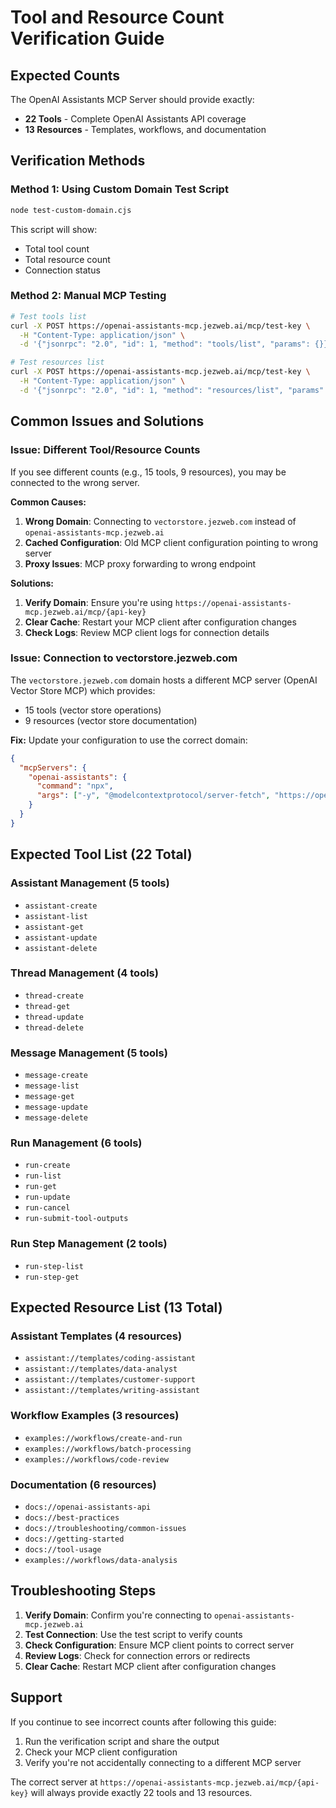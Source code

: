 # Tool and Resource Count Verification Guide

## Expected Counts

The OpenAI Assistants MCP Server should provide exactly:
- **22 Tools** - Complete OpenAI Assistants API coverage
- **13 Resources** - Templates, workflows, and documentation

## Verification Methods

### Method 1: Using Custom Domain Test Script

```bash
node test-custom-domain.cjs
```

This script will show:
- Total tool count
- Total resource count
- Connection status

### Method 2: Manual MCP Testing

```bash
# Test tools list
curl -X POST https://openai-assistants-mcp.jezweb.ai/mcp/test-key \
  -H "Content-Type: application/json" \
  -d '{"jsonrpc": "2.0", "id": 1, "method": "tools/list", "params": {}}'

# Test resources list
curl -X POST https://openai-assistants-mcp.jezweb.ai/mcp/test-key \
  -H "Content-Type: application/json" \
  -d '{"jsonrpc": "2.0", "id": 1, "method": "resources/list", "params": {}}'
```

## Common Issues and Solutions

### Issue: Different Tool/Resource Counts

If you see different counts (e.g., 15 tools, 9 resources), you may be connected to the wrong server.

**Common Causes:**
1. **Wrong Domain**: Connecting to `vectorstore.jezweb.com` instead of `openai-assistants-mcp.jezweb.ai`
2. **Cached Configuration**: Old MCP client configuration pointing to wrong server
3. **Proxy Issues**: MCP proxy forwarding to wrong endpoint

**Solutions:**
1. **Verify Domain**: Ensure you're using `https://openai-assistants-mcp.jezweb.ai/mcp/{api-key}`
2. **Clear Cache**: Restart your MCP client after configuration changes
3. **Check Logs**: Review MCP client logs for connection details

### Issue: Connection to vectorstore.jezweb.com

The `vectorstore.jezweb.com` domain hosts a different MCP server (OpenAI Vector Store MCP) which provides:
- 15 tools (vector store operations)
- 9 resources (vector store documentation)

**Fix:** Update your configuration to use the correct domain:
```json
{
  "mcpServers": {
    "openai-assistants": {
      "command": "npx",
      "args": ["-y", "@modelcontextprotocol/server-fetch", "https://openai-assistants-mcp.jezweb.ai/mcp/YOUR_API_KEY"]
    }
  }
}
```

## Expected Tool List (22 Total)

### Assistant Management (5 tools)
- `assistant-create`
- `assistant-list`
- `assistant-get`
- `assistant-update`
- `assistant-delete`

### Thread Management (4 tools)
- `thread-create`
- `thread-get`
- `thread-update`
- `thread-delete`

### Message Management (5 tools)
- `message-create`
- `message-list`
- `message-get`
- `message-update`
- `message-delete`

### Run Management (6 tools)
- `run-create`
- `run-list`
- `run-get`
- `run-update`
- `run-cancel`
- `run-submit-tool-outputs`

### Run Step Management (2 tools)
- `run-step-list`
- `run-step-get`

## Expected Resource List (13 Total)

### Assistant Templates (4 resources)
- `assistant://templates/coding-assistant`
- `assistant://templates/data-analyst`
- `assistant://templates/customer-support`
- `assistant://templates/writing-assistant`

### Workflow Examples (3 resources)
- `examples://workflows/create-and-run`
- `examples://workflows/batch-processing`
- `examples://workflows/code-review`

### Documentation (6 resources)
- `docs://openai-assistants-api`
- `docs://best-practices`
- `docs://troubleshooting/common-issues`
- `docs://getting-started`
- `docs://tool-usage`
- `examples://workflows/data-analysis`

## Troubleshooting Steps

1. **Verify Domain**: Confirm you're connecting to `openai-assistants-mcp.jezweb.ai`
2. **Test Connection**: Use the test script to verify counts
3. **Check Configuration**: Ensure MCP client points to correct server
4. **Review Logs**: Check for connection errors or redirects
5. **Clear Cache**: Restart MCP client after configuration changes

## Support

If you continue to see incorrect counts after following this guide:
1. Run the verification script and share the output
2. Check your MCP client configuration
3. Verify you're not accidentally connecting to a different MCP server

The correct server at `https://openai-assistants-mcp.jezweb.ai/mcp/{api-key}` will always provide exactly 22 tools and 13 resources.